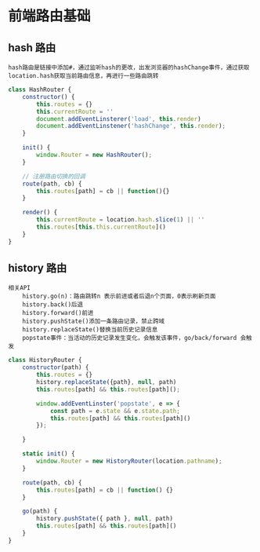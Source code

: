 # 前端路由基础

##  hash 路由
    hash路由是链接中添加#，通过监听hash的更改，出发浏览器的hashChange事件，通过获取location.hash获取当前路由信息，再进行一些路由跳转
```javascript
class HashRouter {
    constructor() {
        this.routes = {}
        this.currentRoute = ''
        document.addEventLinsterer('load', this.render)
        document.addEventLinstener('hashChange', this.render);
    }

    init() {
        window.Router = new HashRouter();
    }

    // 注册路由切换的回调
    route(path, cb) {
        this.routes[path] = cb || function(){}
    }

    render() {
        this.currentRoute = location.hash.slice(1) || ''
        this.routes[this.this.currentRoute]()
    }
}

```

## history 路由
    相关API
        history.go(n)：路由跳转n 表示前进或者后退n个页面，0表示刷新页面
        history.back()后退
        history.forward()前进
        history.pushState()添加一条路由记录，禁止跨域
        history.replaceState()替换当前历史记录信息
        popstate事件：当活动的历史记录发生变化，会触发该事件，go/back/forward 会触发
```javascript
class HistoryRouter {
    constructor(path) {
        this.routes = {}
        history.replaceState({path}, null, path)
        this.routes[path] && this.routes[path]();

        window.addEventLinster('popstate', e => {
            const path = e.state && e.state.path;
            this.routes[path] && this.routes[path]()
        });

    }

    static init() {
        window.Router = new HistoryRouter(location.pathname);
    }

    route(path, cb) {
        this.routes[path] = cb || function() {}
    }

    go(path) {
        history.pushState({ path }, null, path)
        this.routes[path] && this.routes[path]()
    }
}
```